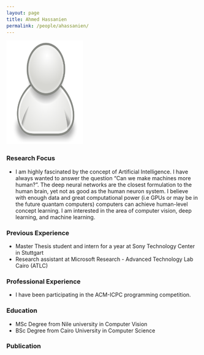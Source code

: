 ```yaml
---
layout: page
title: Ahmed Hassanien
permalink: /people/ahassanien/
---
```

![ahassanien](/people/ahassanien/small.png)

### Research Focus
- I am highly fascinated by the concept of Artificial Intelligence. I have always wanted to answer the question “Can we make machines more human?”. The deep neural networks are the closest formulation to the human brain, yet not as good as the human neuron system. I believe with enough data and great computational power (i.e GPUs or may be in the future quantam computers) computers can achieve human-level concept learning. I am interested in the area of computer vision, deep learning, and machine learning. 

### Previous Experience
- Master Thesis student and intern for a year at Sony Technology Center in Stuttgart
- Research assistant at Microsoft Research - Advanced Technology Lab Cairo (ATLC)

### Professional Experience
- I have been participating in the ACM-ICPC programming competition.

### Education
- MSc Degree from Nile university in Computer Vision
- BSc Degree from Cairo University in Computer Science

### Publication 

